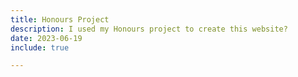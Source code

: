 ```yaml
---
title: Honours Project
description: I used my Honours project to create this website?
date: 2023-06-19
include: true

---
```





























